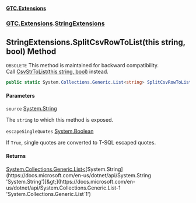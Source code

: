 #### [GTC.Extensions](GTC.Extensions.md 'GTC.Extensions')
### [GTC.Extensions](GTC.Extensions.md#GTC.Extensions 'GTC.Extensions').[StringExtensions](GTC.Extensions.md#GTC.Extensions.StringExtensions 'GTC.Extensions.StringExtensions')

## StringExtensions.SplitCsvRowToList(this string, bool) Method

`OBSOLETE` This method is maintained for backward compatibility.   
            Call [CsvStrToList(this string, bool)](StringExtensions.CsvStrToList(thisstring,bool).md 'GTC.Extensions.StringExtensions.CsvStrToList(this string, bool)') instead.

```csharp
public static System.Collections.Generic.List<string> SplitCsvRowToList(this string source, bool escapeSingleQuotes=false);
```
#### Parameters

<a name='GTC.Extensions.StringExtensions.SplitCsvRowToList(thisstring,bool).source'></a>

`source` [System.String](https://docs.microsoft.com/en-us/dotnet/api/System.String 'System.String')

The `string` to which this method is exposed.

<a name='GTC.Extensions.StringExtensions.SplitCsvRowToList(thisstring,bool).escapeSingleQuotes'></a>

`escapeSingleQuotes` [System.Boolean](https://docs.microsoft.com/en-us/dotnet/api/System.Boolean 'System.Boolean')

If `True`, single quotes are converted to T-SQL escaped quotes.

#### Returns
[System.Collections.Generic.List&lt;](https://docs.microsoft.com/en-us/dotnet/api/System.Collections.Generic.List-1 'System.Collections.Generic.List`1')[System.String](https://docs.microsoft.com/en-us/dotnet/api/System.String 'System.String')[&gt;](https://docs.microsoft.com/en-us/dotnet/api/System.Collections.Generic.List-1 'System.Collections.Generic.List`1')